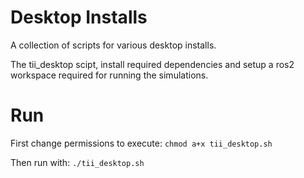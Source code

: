 # Desktop Installs
A collection of scripts for various desktop installs.

The tii_desktop scipt, install required dependencies and setup a ros2 workspace required for running the simulations.

# Run
First change permissions to execute:
`chmod a+x tii_desktop.sh`

Then run with:
`./tii_desktop.sh`
